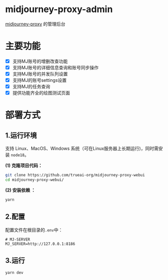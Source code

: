 # midjourney-proxy-admin

[midjourney-proxy](https://github.com/trueai-org/midjourney-proxy) 的管理后台

# 主要功能

- [x] 支持MJ账号的增删改查功能
- [x] 支持MJ账号的详细信息查询和账号同步操作
- [x] 支持MJ账号的并发队列设置
- [x] 支持MJ的账号settings设置
- [x] 支持MJ的任务查询
- [x] 提供功能齐全的绘图测试页面

# 部署方式

## 1.运行环境

支持 Linux、MacOS、Windows 系统（可在Linux服务器上长期运行)，同时需安装 `node18`。

**(1) 克隆项目代码：**

```bash
git clone https://github.com/trueai-org/midjourney-proxy-webui
cd midjourney-proxy-webui/
```

**(2) 安装依赖 ：**

```bash
yarn
```

## 2.配置

配置文件在根目录的`.env`中：

```shell
# MJ-SERVER
MJ_SERVER=http://127.0.0.1:8186
```

## 3.运行

```
yarn dev
```

